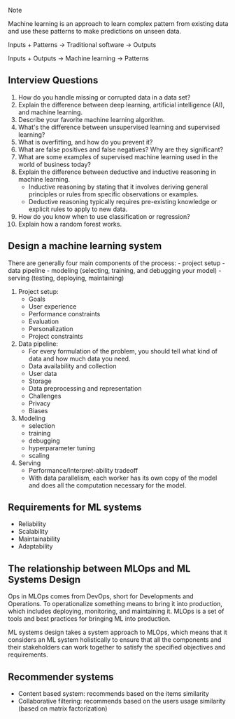 > [!note]
> Machine learning is an approach to learn complex pattern from existing
> data and use these patterns to make predictions on unseen data.

Inputs + Patterns → Traditional software → Outputs

Inputs + Outputs → Machine learning → Patterns

## Interview Questions

1. How do you handle missing or corrupted data in a data set?
2. Explain the difference between deep learning, artificial intelligence (AI), and machine learning.
3. Describe your favorite machine learning algorithm.
4. What's the difference between unsupervised learning and supervised learning?
5. What is overfitting, and how do you prevent it?
6. What are false positives and false negatives? Why are they significant?
7. What are some examples of supervised machine learning used in the world of business today?
8. Explain the difference between deductive and inductive reasoning in machine learning.
    - Inductive reasoning by stating that it involves deriving general principles or rules from specific observations or examples.
    - Deductive reasoning typically requires pre-existing knowledge or explicit rules to apply to new data.
9. How do you know when to use classification or regression?
10. Explain how a random forest works.

## Design a machine learning system

There are generally four main components of the process: - project setup - data pipeline - modeling (selecting, training, and debugging your model) - serving (testing, deploying, maintaining)

1. Project setup:
    - Goals
    - User experience
    - Performance constraints
    - Evaluation
    - Personalization
    - Project constraints
2. Data pipeline:
    - For every formulation of the problem, you should tell what kind of data and how much data you need.
    - Data availability and collection
    - User data
    - Storage
    - Data preprocessing and representation
    - Challenges
    - Privacy
    - Biases
3. Modeling
    - selection
    - training
    - debugging
    - hyperparameter tuning
    - scaling
4. Serving
    - Performance/Interpret-ability tradeoff
    - With data parallelism, each worker has its own copy of the model and does all the computation necessary for the model.

## Requirements for ML systems

- Reliability
- Scalability
- Maintainability
- Adaptability

## The relationship between MLOps and ML Systems Design

Ops in MLOps comes from DevOps, short for Developments and Operations. To
operationalize something means to bring it into production, which includes
deploying, monitoring, and maintaining it. MLOps is a set of tools and best
practices for bringing ML into production.

ML systems design takes a system approach to MLOps, which means that it considers
an ML system holistically to ensure that all the components and their stakeholders
can work together to satisfy the specified objectives and requirements.

## Recommender systems

- Content based system: recommends based on the items similarity
- Collaborative filtering: recommends based on the users usage similarity (based on matrix factorization)
